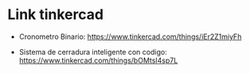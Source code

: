 
# Link tinkercad

  - Cronometro Binario: https://www.tinkercad.com/things/iEr2Z1miyFh

  - Sistema de cerradura inteligente con codigo: https://www.tinkercad.com/things/bOMtsI4sp7L

